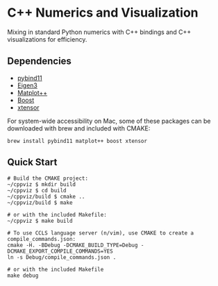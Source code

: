 # C++ Numerics and Visualization

Mixing in standard Python numerics with C++ bindings and C++ visualizations for efficiency.

## Dependencies
- [pybind11](https://pybind11.readthedocs.io/en/stable/)
- [Eigen3](https://eigen.tuxfamily.org/index.php?title=Main_Page)
- [Matplot++](https://github.com/alandefreitas/matplotplusplus)
- [Boost](https://www.boost.org)
- [xtensor](https://github.com/xtensor-stack/xtensor)

For system-wide accessibility on Mac, some of these packages can be downloaded with brew and included with CMAKE:
```
brew install pybind11 matplot++ boost xtensor
```

## Quick Start

```
# Build the CMAKE project:
~/cppviz $ mkdir build
~/cppviz $ cd build
~/cppviz/build $ cmake ..
~/cppviz/build $ make

# or with the included Makefile:
~/cppviz $ make build

# To use CCLS language server (n/vim), use CMAKE to create a compile_commands.json:
cmake -H. -BDebug -DCMAKE_BUILD_TYPE=Debug -DCMAKE_EXPORT_COMPILE_COMMANDS=YES
ln -s Debug/compile_commands.json .

# or with the included Makefile
make debug
```
